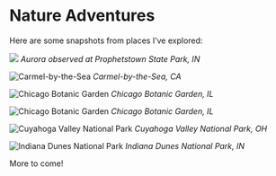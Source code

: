 # Nature Adventures

Here are some snapshots from places I’ve explored:

![](/aroraatpark.jpeg)
*Aurora observed at Prophetstown State Park, IN*

![Carmel-by-the-Sea](/carmelatsea.JPEG)
*Carmel-by-the-Sea, CA*

![Chicago Botanic Garden](/chicagobotanic.JPEG)
*Chicago Botanic Garden, IL*

![Chicago Botanic Garden](/chicagobotanic2.JPEG)
*Chicago Botanic Garden, IL*

![Cuyahoga Valley National Park](/cuyahoga.JPEG)
*Cuyahoga Valley National Park, OH*

![Indiana Dunes National Park](/dunes.JPEG)
*Indiana Dunes National Park, IN*


More to come!
